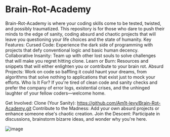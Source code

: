 # Brain-Rot-Academy
Brain-Rot-Academy is where your coding skills come to be tested, twisted, and possibly traumatized. This repository is for those who dare to push their minds to the edge of sanity, coding absurd and chaotic projects that will leave you questioning your life choices and the state of humanity.
Key Features:
Cursed Code: Experience the dark side of programming with projects that defy conventional logic and basic human decency.
Collaborative Insanity: Team up with other lost souls to solve challenges that will make you regret hitting clone.
Learn or Burn: Resources and snippets that will either enlighten you or contribute to your brain rot.
Absurd Projects: Work on code so baffling it could haunt your dreams, from algorithms that solve nothing to applications that exist just to mock your efforts.
Who Is It For?
If you're tired of clean code and sanity checks and prefer the company of error logs, existential crises, and the unhinged laughter of your fellow coders—welcome home.

Get Involved:
Clone (Your Sanity): https://github.com/Am1t-levy/Brain-Rot-Academy.git
Contribute to the Madness: Add your own absurd projects or enhance someone else's chaotic creation.
Join the Descent: Participate in discussions, brainstorm bizarre ideas, and wonder why you're here.

![image](https://github.com/user-attachments/assets/6a9e4a0a-56a4-4796-9ee3-d8f30eb10467)

